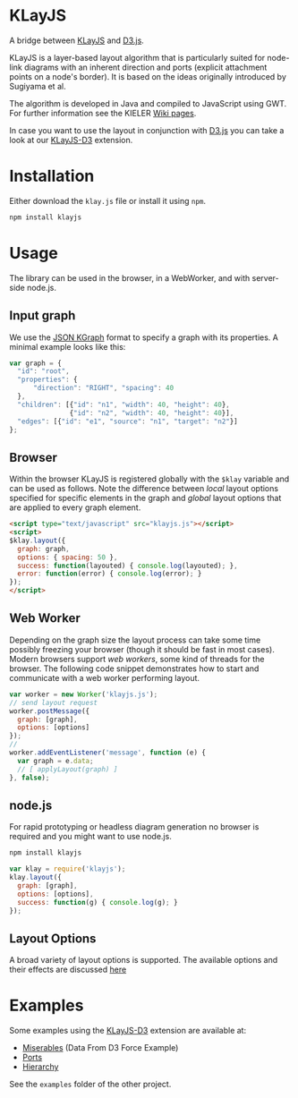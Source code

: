 KLayJS
===

A bridge between [KLayJS](http://rtsys.informatik.uni-kiel.de/confluence/x/6wOE) 
and [D3.js](http://d3js.org/).

KLayJS is a layer-based layout algorithm that is particularly suited for
node-link diagrams with an inherent direction and ports 
(explicit attachment points on a node's border). It is based on the 
ideas originally introduced by Sugiyama et al. 

The algorithm is developed in Java and compiled to JavaScript using GWT. 
For further information see the KIELER [Wiki pages][wiki-klay]. 

In case you want to use the layout in conjunction with [D3.js][d3js] 
you can take a look at our [KLayJS-D3][klayjs-d3] extension.

Installation
===
Either download the `klay.js` file or install it using `npm`.
```bash
npm install klayjs
```

Usage
===
The library can be used in the browser, in a WebWorker, and with server-side node.js. 

Input graph
---
We use the [JSON KGraph][jsonkgraph] format to specify a graph with its properties. 
A minimal example looks like this:
```js
var graph = {
  "id": "root",
  "properties": {
      "direction": "RIGHT", "spacing": 40
  },
  "children": [{"id": "n1", "width": 40, "height": 40}, 
               {"id": "n2", "width": 40, "height": 40}],
  "edges": [{"id": "e1", "source": "n1", "target": "n2"}]
};
```

Browser
---
Within the browser KLayJS is registered globally with the `$klay` variable 
and can be used as follows. Note the difference between _local_ layout options
specified for specific elements in the graph and _global_ layout options 
that are applied to every graph element.
```html
<script type="text/javascript" src="klayjs.js"></script>
<script>
$klay.layout({
  graph: graph,
  options: { spacing: 50 },
  success: function(layouted) { console.log(layouted); },
  error: function(error) { console.log(error); }
});
</script>
```

Web Worker
---
Depending on the graph size the layout process can take 
some time possibly freezing your browser (though it should be fast 
in most cases). Modern browsers support _web workers_, some kind of
threads for the browser. The following code snippet demonstrates
how to start and communicate with a web worker performing layout.

```js
var worker = new Worker('klayjs.js');
// send layout request
worker.postMessage({
  graph: [graph],
  options: [options]
});
// 
worker.addEventListener('message', function (e) {
  var graph = e.data;
  // [ applyLayout(graph) ]
}, false);
```

node.js
---
For rapid prototyping or headless diagram generation
no browser is required and you might want to use node.js. 

```bash
npm install klayjs
```

```js
var klay = require('klayjs');
klay.layout({
  graph: [graph],
  options: [options],
  success: function(g) { console.log(g); }
});
```

Layout Options
---
A broad variety of layout options is supported. The available options 
and their effects are discussed [here][wiki-layopts]


Examples 
===

Some examples using the [KLayJS-D3][klayjs-d3] extension are available at:
- [Miserables](http://openkieler.github.io/klayjs-d3/examples/miserables/) (Data From D3 Force Example)
- [Ports](http://openkieler.github.io/klayjs-d3/examples/ports/)
- [Hierarchy](http://openkieler.github.io/klayjs-d3/examples/hierarchy/)

See the `examples` folder of the other project.


[wiki-klay]: http://rtsys.informatik.uni-kiel.de/confluence/display/KIELER/KLay+Layered
[wiki-layopts]: http://rtsys.informatik.uni-kiel.de/confluence/display/KIELER/KLay+Layered+Layout+Options
[jsonkgraph]: http://rtsys.informatik.uni-kiel.de/confluence/display/KIELER/JSON+Graph+Format
[klayjs-d3]: https://github.com/OpenKieler/klayjs-d3
[d3js]: http://d3js.org/